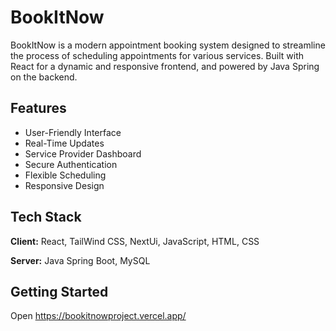 
# BookItNow

BookItNow is a modern appointment booking system designed to streamline the process of scheduling appointments for various services. Built with React for a dynamic and responsive frontend, and powered by Java Spring on the backend.


## Features

- User-Friendly Interface
- Real-Time Updates
- Service Provider Dashboard
- Secure Authentication
- Flexible Scheduling
- Responsive Design


## Tech Stack

**Client:** React, TailWind CSS, NextUi, JavaScript, HTML, CSS

**Server:** Java Spring Boot, MySQL


## Getting Started

Open https://bookitnowproject.vercel.app/
